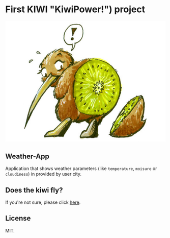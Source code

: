 # First KIWI "KiwiPower!") project
![alt text](https://github.com/codersCampKiwiTeam/Weather-App/blob/master/src/images/kiwiLogo.jpg)                  

## Weather-App
Application that shows weather parameters (like `temperature`, `moisure` or `cloudiness`) in provided by user city.

## Does the kiwi fly?
If you're not sure, please click [here](https://www.youtube.com/watch?v=go52mHlKDEo "Does the kiwi fly?").

## License
MIT.